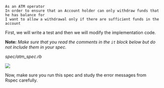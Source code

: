 ```
As an ATM operator           
In order to ensure that an Account holder can only withdraw funds that he has balance for           
I want to allow a withdrawal only if there are sufficient funds in the account
```
First, we will write a test and then we will modify the implementation code.

**Note:** _Make sure that you read the comments in the_ _`it`_ _block below but do not include them in your spec._

_spec/atm_spec.rb_

![](https://cdn.fs.teachablecdn.com/ADNupMnWyR7kCWRvm76Laz/resize=width:1000/https://www.filepicker.io/api/file/aBW1KVgxQMEsyNXOBftY)

Now, make sure you run this spec and study the error messages from Rspec carefully.